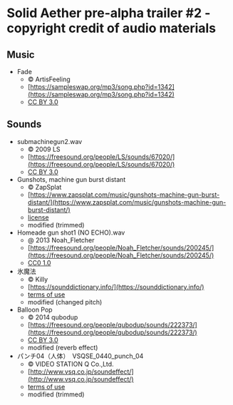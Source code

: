 # Solid Aether pre-alpha trailer #2 - copyright credit of audio materials

## Music

- Fade
  - © ArtisFeeling
  - [https://sampleswap.org/mp3/song.php?id=1342](https://sampleswap.org/mp3/song.php?id=1342)
  - [CC BY 3.0][]

## Sounds

- submachinegun2.wav
  - © 2009 LS
  - [https://freesound.org/people/LS/sounds/67020/](https://freesound.org/people/LS/sounds/67020/)
  - [CC BY 3.0][]
- Gunshots, machine gun burst distant
  - © ZapSplat
  - [https://www.zapsplat.com/music/gunshots-machine-gun-burst-distant/](https://www.zapsplat.com/music/gunshots-machine-gun-burst-distant/)
  - [license](https://www.zapsplat.com/license-type/standard-license/)
  - modified (trimmed)
- Homeade gun shot1 (NO ECHO).wav
  - @ 2013 Noah_Fletcher
  - [https://freesound.org/people/Noah_Fletcher/sounds/200245/](https://freesound.org/people/Noah_Fletcher/sounds/200245/)
  - [CC0 1.0][]
- 氷魔法
  - © Killy
  - [https://sounddictionary.info/](https://sounddictionary.info/)
  - [terms of use](https://sounddictionary.info/terms-of-use/)
  - modified (changed pitch)
- Balloon Pop
  - © 2014 qubodup
  - [https://freesound.org/people/qubodup/sounds/222373/](https://freesound.org/people/qubodup/sounds/222373/)
  - [CC BY 3.0][]
  - modified (reverb effect)
- パンチ04（人体）　VSQSE_0440_punch_04
  - © VIDEO STATION Q Co.,Ltd.
  - [http://www.vsq.co.jp/soundeffect/](http://www.vsq.co.jp/soundeffect/)
  - [terms of use](http://www.vsq.co.jp/soundeffect/)
  - modified (trimmed)

[CC BY 3.0]:https://creativecommons.org/licenses/by/3.0/
[CC0 1.0]:https://creativecommons.org/publicdomain/zero/1.0/
